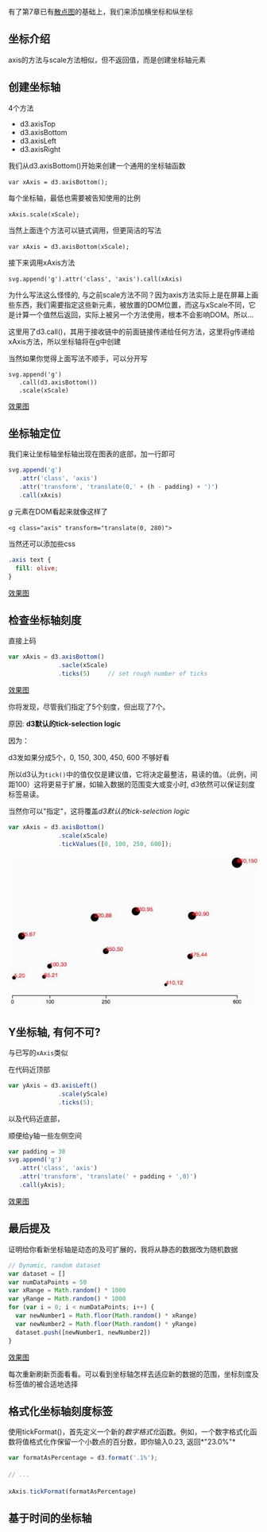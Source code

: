 有了第7章已有[散点图](https://wusiquan.github.io/studyd3/chapter7-2.html)的基础上，我们来添加横坐标和纵坐标

## 坐标介绍

axis的方法与scale方法相似，但不返回值，而是创建坐标轴元素



## 创建坐标轴

4个方法

- d3.axisTop
- d3.axisBottom
- d3.axisLeft
- d3.axisRight

我们从d3.axisBottom()开始来创建一个通用的坐标轴函数

`var xAxis = d3.axisBottom();`

每个坐标轴，最低也需要被告知使用的比例

`xAxis.scale(xScale);`

当然上面连个方法可以链式调用，但更简洁的写法  

`var xAxis = d3.axisBottom(xScale);`

接下来调用xAxis方法  

`svg.append('g').attr('class', 'axis').call(xAxis)`

为什么写法这么怪怪的, 与之前scale方法不同？因为axis方法实际上是在屏幕上画些东西，我们需要指定这些新元素，被放置的DOM位置，而这与xScale不同，它是计算一个值然后返回，实际上被另一个方法使用，根本不会影响DOM。所以...

这里用了d3.call()，其用于接收链中的前面链接传递给任何方法，这里将g传递给xAxis方法，所以坐标轴将在g中创建

当然如果你觉得上面写法不顺手，可以分开写

    svg.append('g')
       .call(d3.axisBottom())
       .scale(xScale)

[效果图](https://wusiquan.github.io/studyd3/chapter8-1.html)



## 坐标轴定位

我们来让坐标轴坐标轴出现在图表的底部，加一行即可

```javascript
svg.append('g')
   .attr('class', 'axis')
   .attr('transform', 'translate(0,' + (h - padding) + ')')
   .call(xAxis)
```

*g* 元素在DOM看起来就像这样了

`<g class="axis" transform="translate(0, 280)">`

当然还可以添加些css

```css
.axis text {
  fill: olive;
}
```

[效果图](https://wusiquan.github.io/studyd3/chapter8-2.html)



## 检查坐标轴刻度

直接上码

```javascript
var xAxis = d3.axisBottom()
			  .sacle(xScale)
			  .ticks(5)		// set rough number of ticks
```

[效果图](https://wusiquan.github.io/studyd3/chapter8-3.html)

你将发现，尽管我们指定了5个刻度，但出现了7个。

原因: **d3默认的tick-selection logic**

因为：

d3发如果分成5个，0, 150, 300, 450, 600 不够好看

所以d3认为`tick()`中的值仅仅是建议值，它将决定最整洁，易读的值。（此例，间距100）这将更易于扩展，如输入数据的范围变大或变小时, d3依然可以保证刻度标签易读。



当然你可以"指定"，这将覆盖*d3默认的tick-selection logic*

```javascript
var xAxis = d3.axisBottom()
              .scale(xScale)
              .tickValues([0, 100, 250, 600]);
```

![自定义散点图](https://github.com/wusiquan/studyd3/blob/master/images/chap8-1.png)



## Y坐标轴, 有何不可?

与已写的`xAxis`类似

在代码近顶部

```javascript
var yAxis = d3.axisLeft()
			  .scale(yScale)
			  .ticks(5);
```

以及代码近底部，

顺便给y轴一些左侧空间

```javascript
var padding = 30
svg.append('g')
   .attr('class', 'axis')
   .attr('transform', 'translate(' + padding + ',0)')
   .call(yAxis);
```

[效果图](https://wusiquan.github.io/studyd3/chapter8-4.html)



## 最后提及

证明给你看新坐标轴是动态的及可扩展的，我将从静态的数据改为随机数据

```javascript
// Dynamic, random dataset
var dataset = []
var numDataPoints = 50
var xRange = Math.random() * 1000
var yRange = Math.random() * 1000
for (var i = 0; i < numDataPoints; i++) {
  var newNumber1 = Math.floor(Math.random() * xRange)
  var newNumber2 = Math.floor(Math.random() * yRange)
  dataset.push([newNumber1, newNumber2])
}
```

[效果图](https://wusiquan.github.io/studyd3/chapter8-5.html)

每次重新刷新页面看看。可以看到坐标轴怎样去适应新的数据的范围，坐标刻度及标签值的被合适地选择



## 格式化坐标轴刻度标签

使用tickFormat()，首先定义一个新的*数字格式化*函数。例如，一个数字格式化函数将值格式化作保留一个小数点的百分数，即你输入0.23, 返回*"23.0%"*

```javascript
var formatAsPercentage = d3.format('.1%');

// ...

xAxis.tickFormat(formatAsPercentage)
```



## 基于时间的坐标轴



